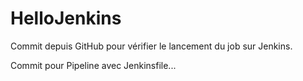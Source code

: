 # HelloJenkins

Commit depuis GitHub pour vérifier le lancement du job sur Jenkins.

Commit pour Pipeline avec Jenkinsfile...



